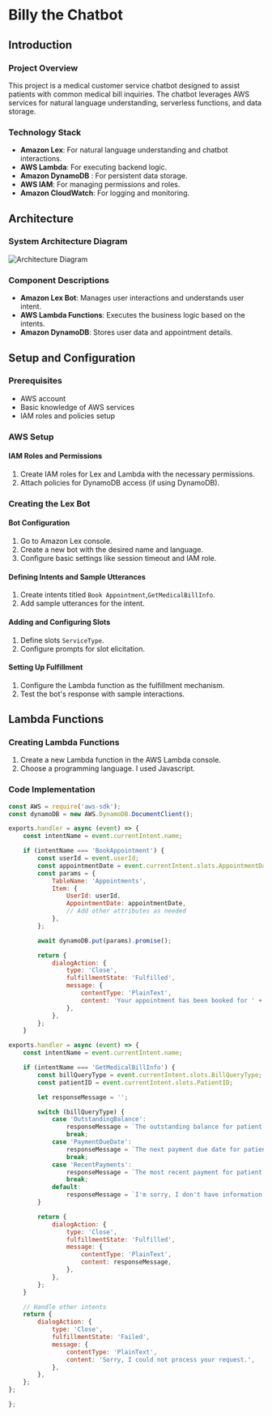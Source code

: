 # Billy the Chatbot

## Introduction
### Project Overview
This project is a medical customer service chatbot designed to assist patients with common medical bill inquiries. The chatbot leverages AWS services for natural language understanding, serverless functions, and data storage.

### Technology Stack
- **Amazon Lex**: For natural language understanding and chatbot interactions.
- **AWS Lambda**: For executing backend logic.
- **Amazon DynamoDB** : For persistent data storage.
- **AWS IAM**: For managing permissions and roles.
- **Amazon CloudWatch**: For logging and monitoring.

## Architecture
### System Architecture Diagram
![Architecture Diagram](link_to_diagram.png)

### Component Descriptions
- **Amazon Lex Bot**: Manages user interactions and understands user intent.
- **AWS Lambda Functions**: Executes the business logic based on the intents.
- **Amazon DynamoDB**: Stores user data and appointment details.

## Setup and Configuration
### Prerequisites
- AWS account
- Basic knowledge of AWS services
- IAM roles and policies setup

### AWS Setup
#### IAM Roles and Permissions
1. Create IAM roles for Lex and Lambda with the necessary permissions.
2. Attach policies for DynamoDB access (if using DynamoDB).

### Creating the Lex Bot
#### Bot Configuration
1. Go to Amazon Lex console.
2. Create a new bot with the desired name and language.
3. Configure basic settings like session timeout and IAM role.

#### Defining Intents and Sample Utterances
1. Create intents titled `Book Appointment`,`GetMedicalBillInfo`.
2. Add sample utterances for the intent.

#### Adding and Configuring Slots
1. Define slots `ServiceType`.
2. Configure prompts for slot elicitation.

#### Setting Up Fulfillment
1. Configure the Lambda function as the fulfillment mechanism.
2. Test the bot's response with sample interactions.

## Lambda Functions
### Creating Lambda Functions
1. Create a new Lambda function in the AWS Lambda console.
2. Choose a programming language. I used Javascript.

### Code Implementation
```javascript
const AWS = require('aws-sdk');
const dynamoDB = new AWS.DynamoDB.DocumentClient();

exports.handler = async (event) => {
    const intentName = event.currentIntent.name;

    if (intentName === 'BookAppointment') {
        const userId = event.userId;
        const appointmentDate = event.currentIntent.slots.AppointmentDate;
        const params = {
            TableName: 'Appointments',
            Item: {
                UserId: userId,
                AppointmentDate: appointmentDate,
                // Add other attributes as needed
            },
        };

        await dynamoDB.put(params).promise();

        return {
            dialogAction: {
                type: 'Close',
                fulfillmentState: 'Fulfilled',
                message: {
                    contentType: 'PlainText',
                    content: 'Your appointment has been booked for ' + appointmentDate,
                },
            },
        };
    }

exports.handler = async (event) => {
    const intentName = event.currentIntent.name;

    if (intentName === 'GetMedicalBillInfo') {
        const billQueryType = event.currentIntent.slots.BillQueryType;
        const patientID = event.currentIntent.slots.PatientID;

        let responseMessage = '';

        switch (billQueryType) {
            case 'OutstandingBalance':
                responseMessage = `The outstanding balance for patient ID ${patientID} is $250.`;
                break;
            case 'PaymentDueDate':
                responseMessage = `The next payment due date for patient ID ${patientID} is on August 31, 2024.`;
                break;
            case 'RecentPayments':
                responseMessage = `The most recent payment for patient ID ${patientID} was $100 on July 15, 2024.`;
                break;
            default:
                responseMessage = `I'm sorry, I don't have information on that topic. Please try asking about Outstanding Balance, Payment Due Date, or Recent Payments.`;
        }

        return {
            dialogAction: {
                type: 'Close',
                fulfillmentState: 'Fulfilled',
                message: {
                    contentType: 'PlainText',
                    content: responseMessage,
                },
            },
        };
    }

    // Handle other intents
    return {
        dialogAction: {
            type: 'Close',
            fulfillmentState: 'Failed',
            message: {
                contentType: 'PlainText',
                content: 'Sorry, I could not process your request.',
            },
        },
    };
};

};
